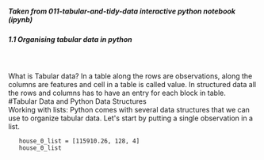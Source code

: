 <h5>Taken from 011-tabular-and-tidy-data interactive python notebook (ipynb)</h5>
<h5>1.1 Organising tabular data in python</h5>
<br></br>
What is Tabular data?
In a table along the rows are observations, along the columns are features and cell in a table is called value. In structured data all the rows and columns has to have an entry for each block in table. 
<br>#Tabular Data and Python Data Structures</br>
Working with lists:
Python comes with several data structures that we can use to organize tabular data. Let's start by putting a single observation in a list. 
   
```
   house_0_list = [115910.26, 128, 4]
   house_0_list  
```
    

